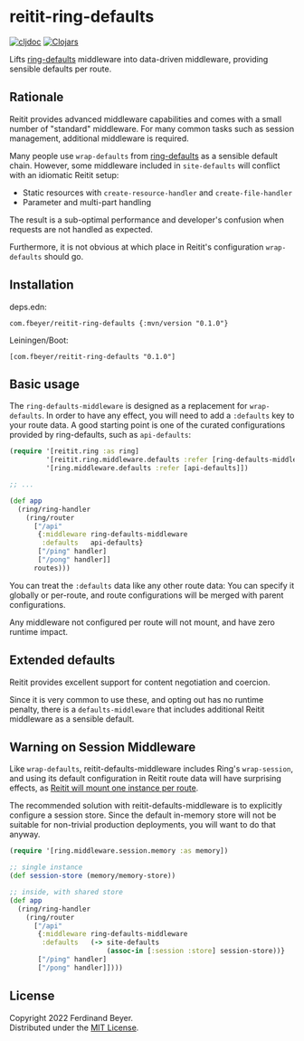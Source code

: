 # reitit-ring-defaults

[![cljdoc](https://cljdoc.org/badge/com.fbeyer/reitit-ring-defaults)][cljdoc]
[![Clojars](https://img.shields.io/clojars/v/com.fbeyer/reitit-ring-defaults.svg)][clojars]

Lifts [ring-defaults] middleware into data-driven middleware, providing
sensible defaults per route.

## Rationale

Reitit provides advanced middleware capabilities and comes with a small number
of "standard" middleware.  For many common tasks such as session management,
additional middleware is required.

Many people use `wrap-defaults` from [ring-defaults] as a sensible default
chain.  However, some middleware included in `site-defaults` will conflict with
an idiomatic Reitit setup:

- Static resources with `create-resource-handler` and `create-file-handler`
- Parameter and multi-part handling

The result is a sub-optimal performance and developer's confusion when requests
are not handled as expected.

Furthermore, it is not obvious at which place in Reitit's configuration
`wrap-defaults` should go.

## Installation

deps.edn:

```
com.fbeyer/reitit-ring-defaults {:mvn/version "0.1.0"}
```

Leiningen/Boot:

```
[com.fbeyer/reitit-ring-defaults "0.1.0"]
```

## Basic usage

The `ring-defaults-middleware` is designed as a replacement for `wrap-defaults`.
In order to have any effect, you will need to add a `:defaults` key to your
route data.  A good starting point is one of the curated configurations
provided by ring-defaults, such as `api-defaults`:

```clojure
(require '[reitit.ring :as ring]
         '[reitit.ring.middleware.defaults :refer [ring-defaults-middleware]]
         '[ring.middleware.defaults :refer [api-defaults]])

;; ...

(def app
  (ring/ring-handler
    (ring/router
      ["/api"
       {:middleware ring-defaults-middleware
        :defaults   api-defaults}
       ["/ping" handler]
       ["/pong" handler]]
      routes)))
```

You can treat the `:defaults` data like any other route data: You can specify
it globally or per-route, and route configurations will be merged with parent
configurations.

Any middleware not configured per route will not mount, and have zero runtime
impact.

## Extended defaults

Reitit provides excellent support for content negotiation and coercion.

Since it is very common to use these, and opting out has no runtime penalty,
there is a `defaults-middleware` that includes additional Reitit middleware
as a sensible default.

## Warning on Session Middleware

Like `wrap-defaults`, reitit-defaults-middleware includes Ring's `wrap-session`,
and using its default configuration in Reitit route data will have surprising
effects, as [Reitit will mount one instance per route][reitit-session-issue].

The recommended solution with reitit-defaults-middleware is to explicitly
configure a session store.  Since the default in-memory store will not be
suitable for non-trivial production deployments, you will want to do that anyway.

```clojure
(require '[ring.middleware.session.memory :as memory])

;; single instance
(def session-store (memory/memory-store))

;; inside, with shared store
(def app
  (ring/ring-handler
    (ring/router
      ["/api"
       {:middleware ring-defaults-middleware
        :defaults   (-> site-defaults
                        (assoc-in [:session :store] session-store))}
       ["/ping" handler]
       ["/pong" handler]])))
```

## License

Copyright 2022 Ferdinand Beyer.  
Distributed under the [MIT License](LICENSE).

[cljdoc]: https://cljdoc.org/jump/release/com.fbeyer/reitit-ring-defaults
[clojars]: https://clojars.org/com.fbeyer/reitit-ring-defaults
[reitit]: https://github.com/metosin/reitit
[ring-defaults]: https://github.com/ring-clojure/ring-defaults
[reitit-session-issue]: https://github.com/metosin/reitit/issues/205
